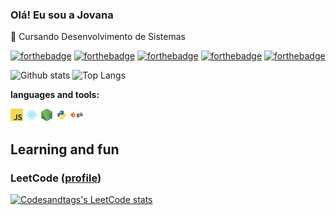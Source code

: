 ### Olá! Eu sou a Jovana

📖 Cursando Desenvolvimento de Sistemas


[![forthebadge](https://img.shields.io/badge/Youtube-connect-%23E4405F.svg?&style=flat&logo=youtube)](https://www.youtube.com/@codesandtags)
[![forthebadge](https://img.shields.io/badge/Instagram-connect-%23E4405F.svg?&style=flat&logo=instagram)](https://www.instagram.com/codesandtags/)
[![forthebadge](https://img.shields.io/badge/Linkedin-connect-%230077B5.svg?&style=flat&logo=linkedin)](https://www.linkedin.com/in/edwintorresdeveloper/)
[![forthebadge](https://img.shields.io/badge/TikTok-connect-%23E4405F.svg?&style=flat&logo=tiktok)]([https://www.instagram.com/codesandtags/](https://www.tiktok.com/@codesandtags))
[![forthebadge](https://img.shields.io/badge/Twitter-connect-%23E4405F.svg?&style=flat&logo=twitter)]([https://www.youtube.com/@codesandtags](https://twitter.com/codesandtags))


![Github stats](https://github-readme-stats.vercel.app/api?username=codesandtags&show_icons=true&theme=radical&hide=stars&include_all_commits=true)
![Top Langs](https://github-readme-stats.vercel.app/api/top-langs/?username=codesandtags&layout=compact)




**languages and tools:**  

<code><img height="20" src="https://raw.githubusercontent.com/github/explore/80688e429a7d4ef2fca1e82350fe8e3517d3494d/topics/javascript/javascript.png"></code>
<code><img height="20" src="https://raw.githubusercontent.com/github/explore/80688e429a7d4ef2fca1e82350fe8e3517d3494d/topics/react/react.png"></code>
<code><img height="20" src="https://raw.githubusercontent.com/github/explore/80688e429a7d4ef2fca1e82350fe8e3517d3494d/topics/nodejs/nodejs.png"></code>
<code><img height="20" src="https://raw.githubusercontent.com/github/explore/80688e429a7d4ef2fca1e82350fe8e3517d3494d/topics/python/python.png"></code>
<code><img height="20" src="https://raw.githubusercontent.com/github/explore/80688e429a7d4ef2fca1e82350fe8e3517d3494d/topics/git/git.png"></code>

## Learning and fun

### LeetCode ([profile](https://leetcode.com/codesandtags))
[![Codesandtags's LeetCode stats](https://leetcode-stats-six.vercel.app/api?username=codesandtags)](https://github.com/KnlnKS/leetcode-stats)



